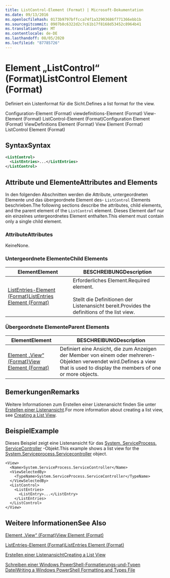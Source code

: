 ```yaml
---
title: ListControl-Element (Format) | Microsoft-Dokumentation
ms.date: 09/13/2016
ms.openlocfilehash: 0173b9797bffcca74f1a32903686f771366ebb1b
ms.sourcegitcommit: 0907b8c6322d2c7c61b17f8168d53452c8964b41
ms.translationtype: MT
ms.contentlocale: de-DE
ms.lasthandoff: 08/05/2020
ms.locfileid: "87785726"
---
```

# <a name="listcontrol-element-format"></a><span data-ttu-id="baace-102">Element „ListControl“ (Format)</span><span class="sxs-lookup"><span data-stu-id="baace-102">ListControl Element (Format)</span></span>

<span data-ttu-id="baace-103">Definiert ein Listenformat für die Sicht.</span><span class="sxs-lookup"><span data-stu-id="baace-103">Defines a list format for the view.</span></span>

<span data-ttu-id="baace-104">Configuration-Element (Format) viewdefinitions-Element (Format) View-Element (Format) ListControl-Element (Format)</span><span class="sxs-lookup"><span data-stu-id="baace-104">Configuration Element (Format) ViewDefinitions Element (Format) View Element (Format) ListControl Element (Format)</span></span>

## <a name="syntax"></a><span data-ttu-id="baace-105">Syntax</span><span class="sxs-lookup"><span data-stu-id="baace-105">Syntax</span></span>

```xml
<ListControl>
  <ListEntries>...</ListEntries>
</ListControl>

```

## <a name="attributes-and-elements"></a><span data-ttu-id="baace-106">Attribute und Elemente</span><span class="sxs-lookup"><span data-stu-id="baace-106">Attributes and Elements</span></span>

<span data-ttu-id="baace-107">In den folgenden Abschnitten werden die Attribute, untergeordneten Elemente und das übergeordnete Element des- `ListControl` Elements beschrieben.</span><span class="sxs-lookup"><span data-stu-id="baace-107">The following sections describe the attributes, child elements, and the parent element of the `ListControl` element.</span></span> <span data-ttu-id="baace-108">Dieses Element darf nur ein einzelnes untergeordnetes Element enthalten.</span><span class="sxs-lookup"><span data-stu-id="baace-108">This element must contain only a single child element.</span></span>

### <a name="attributes"></a><span data-ttu-id="baace-109">Attribute</span><span class="sxs-lookup"><span data-stu-id="baace-109">Attributes</span></span>

<span data-ttu-id="baace-110">Keine</span><span class="sxs-lookup"><span data-stu-id="baace-110">None.</span></span>

### <a name="child-elements"></a><span data-ttu-id="baace-111">Untergeordnete Elemente</span><span class="sxs-lookup"><span data-stu-id="baace-111">Child Elements</span></span>

|<span data-ttu-id="baace-112">Element</span><span class="sxs-lookup"><span data-stu-id="baace-112">Element</span></span>|<span data-ttu-id="baace-113">BESCHREIBUNG</span><span class="sxs-lookup"><span data-stu-id="baace-113">Description</span></span>|
|-------------|-----------------|
|[<span data-ttu-id="baace-114">ListEntries-Element (Format)</span><span class="sxs-lookup"><span data-stu-id="baace-114">ListEntries Element (Format)</span></span>](./listentries-element-for-listcontrol-format.md)|<span data-ttu-id="baace-115">Erforderliches Element.</span><span class="sxs-lookup"><span data-stu-id="baace-115">Required element.</span></span><br /><br /> <span data-ttu-id="baace-116">Stellt die Definitionen der Listenansicht bereit.</span><span class="sxs-lookup"><span data-stu-id="baace-116">Provides the definitions of the list view.</span></span>|

### <a name="parent-elements"></a><span data-ttu-id="baace-117">Übergeordnete Elemente</span><span class="sxs-lookup"><span data-stu-id="baace-117">Parent Elements</span></span>

|<span data-ttu-id="baace-118">Element</span><span class="sxs-lookup"><span data-stu-id="baace-118">Element</span></span>|<span data-ttu-id="baace-119">BESCHREIBUNG</span><span class="sxs-lookup"><span data-stu-id="baace-119">Description</span></span>|
|-------------|-----------------|
|[<span data-ttu-id="baace-120">Element „View“ (Format)</span><span class="sxs-lookup"><span data-stu-id="baace-120">View Element (Format)</span></span>](./view-element-format.md)|<span data-ttu-id="baace-121">Definiert eine Ansicht, die zum Anzeigen der Member von einem oder mehreren-Objekten verwendet wird.</span><span class="sxs-lookup"><span data-stu-id="baace-121">Defines a view that is used to display the members of one or more objects.</span></span>|

## <a name="remarks"></a><span data-ttu-id="baace-122">Bemerkungen</span><span class="sxs-lookup"><span data-stu-id="baace-122">Remarks</span></span>

<span data-ttu-id="baace-123">Weitere Informationen zum Erstellen einer Listenansicht finden Sie unter [Erstellen einer Listenansicht](./creating-a-list-view.md).</span><span class="sxs-lookup"><span data-stu-id="baace-123">For more information about creating a list view, see [Creating a List View](./creating-a-list-view.md).</span></span>

## <a name="example"></a><span data-ttu-id="baace-124">Beispiel</span><span class="sxs-lookup"><span data-stu-id="baace-124">Example</span></span>

<span data-ttu-id="baace-125">Dieses Beispiel zeigt eine Listenansicht für das [System. ServiceProcess. ServiceController](/dotnet/api/System.ServiceProcess.ServiceController) -Objekt.</span><span class="sxs-lookup"><span data-stu-id="baace-125">This example shows a list view for the [System.Serviceprocess.Servicecontroller](/dotnet/api/System.ServiceProcess.ServiceController) object.</span></span>

```
<View>
  <Name>System.ServiceProcess.ServiceController</Name>
  <ViewSelectedBy>
    <TypeName>System.ServiceProcess.ServiceController</TypeName>
  </ViewSelectedBy>
  <ListControl>
    <ListEntries>
      <ListEntry>...</ListEntry>
    </ListEntries>
  </ListControl>
</View>
```

## <a name="see-also"></a><span data-ttu-id="baace-126">Weitere Informationen</span><span class="sxs-lookup"><span data-stu-id="baace-126">See Also</span></span>

[<span data-ttu-id="baace-127">Element „View“ (Format)</span><span class="sxs-lookup"><span data-stu-id="baace-127">View Element (Format)</span></span>](./view-element-format.md)

[<span data-ttu-id="baace-128">ListEntries-Element (Format)</span><span class="sxs-lookup"><span data-stu-id="baace-128">ListEntries Element (Format)</span></span>](./listentries-element-for-listcontrol-format.md)

[<span data-ttu-id="baace-129">Erstellen einer Listenansicht</span><span class="sxs-lookup"><span data-stu-id="baace-129">Creating a List View</span></span>](./creating-a-list-view.md)

[<span data-ttu-id="baace-130">Schreiben einer Windows PowerShell-Formatierungs-und-Typen Datei</span><span class="sxs-lookup"><span data-stu-id="baace-130">Writing a Windows PowerShell Formatting and Types File</span></span>](./writing-a-powershell-formatting-file.md)
